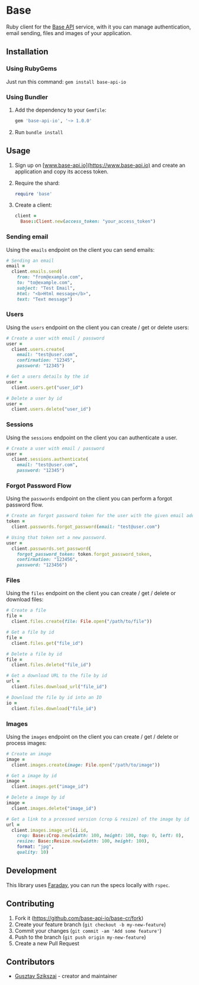 # Base

Ruby client for the [Base API](https://www.base-api.io) service, with it you
can manage authentication, email sending, files and images of your application.

## Installation

### Using RubyGems

Just run this command: `gem install base-api-io`

### Using Bundler

1. Add the dependency to your `Gemfile`:

   ```ruby
   gem 'base-api-io', '~> 1.0.0'
   ```

2. Run `bundle install`

## Usage

1. Sign up on [www.base-api.io](https://www.base-api.io) and create an
   application and copy its access token.

2. Require the shard:

   ```ruby
   require 'base'
   ```

3. Create a client:

   ```ruby
   client =
     Base::Client.new(access_token: "your_access_token")
   ```

### Sending email

Using the `emails` endpoint on the client you can send emails:

```ruby
# Sending an email
email =
  client.emails.send(
    from: "from@example.com",
    to: "to@example.com",
    subject: "Test Email",
    html: "<b>Html message</b>",
    text: "Text message")
```

### Users

Using the `users` endpoint  on the client you can create / get or delete users:

```ruby
# Create a user with email / password
user =
  client.users.create(
    email: "test@user.com",
    confirmation: "12345",
    password: "12345")

# Get a users details by the id
user =
  client.users.get("user_id")

# Delete a user by id
user =
  client.users.delete("user_id")
```

### Sessions

Using the `sessions` endpoint on the client you can authenticate a user.

```ruby
# Create a user with email / password
user =
  client.sessions.authenticate(
    email: "test@user.com",
    password: "12345")
```

### Forgot Password Flow

Using the `passwords` endpoint on the client you can perform a forgot password flow.

```ruby
# Create an forgot password token for the user with the given email address.
token =
  client.passwords.forgot_password(email: "test@user.com")

# Using that token set a new password.
user =
  client.passwords.set_password(
    forgot_password_token: token.forgot_password_token,
    confirmation: "123456",
    password: "123456")
```

### Files

Using the `files` endpoint on the client you can create / get / delete or
download files:

```ruby
# Create a file
file =
  client.files.create(file: File.open("/path/to/file"))

# Get a file by id
file =
  client.files.get("file_id")

# Delete a file by id
file =
  client.files.delete("file_id")

# Get a download URL to the file by id
url =
  client.files.download_url("file_id")

# Download the file by id into an IO
io =
  client.files.download("file_id")
```

### Images

Using the `images` endpoint on the client you can create / get / delete or
process images:

```ruby
# Create an image
image =
  client.images.create(image: File.open("/path/to/image"))

# Get a image by id
image =
  client.images.get("image_id")

# Delete a image by id
image =
  client.images.delete("image_id")

# Get a link to a prcessed version (crop & resize) of the image by id
url =
  client.images.image_url(i.id,
    crop: Base::Crop.new(width: 100, height: 100, top: 0, left: 0),
    resize: Base::Resize.new(width: 100, height: 100),
    format: "jpg",
    quality: 10)
```

## Development

This library uses [Faraday](https://lostisland.github.io/faraday/), you can run the
specs locally with `rspec`.

## Contributing

1. Fork it (<https://github.com/base-api-io/base-cr/fork>)
2. Create your feature branch (`git checkout -b my-new-feature`)
3. Commit your changes (`git commit -am 'Add some feature'`)
4. Push to the branch (`git push origin my-new-feature`)
5. Create a new Pull Request

## Contributors

- [Gusztav Szikszai](https://github.com/gdotdesign) - creator and maintainer
